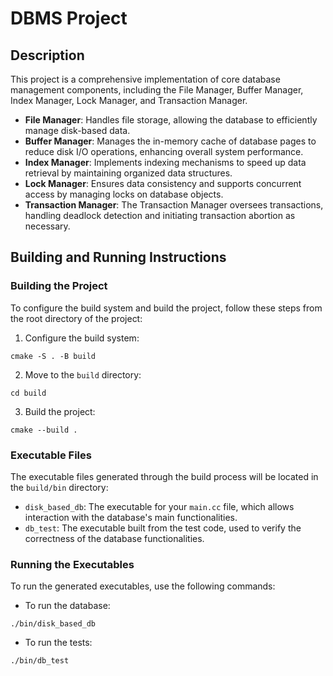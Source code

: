 # DBMS Project

## Description
This project is a comprehensive implementation of core database management components, including the File Manager, Buffer Manager, Index Manager, Lock Manager, and Transaction Manager.

- **File Manager**: Handles file storage, allowing the database to efficiently manage disk-based data.
- **Buffer Manager**: Manages the in-memory cache of database pages to reduce disk I/O operations, enhancing overall system performance.
- **Index Manager**: Implements indexing mechanisms to speed up data retrieval by maintaining organized data structures.
- **Lock Manager**: Ensures data consistency and supports concurrent access by managing locks on database objects.
- **Transaction Manager**: The Transaction Manager oversees transactions, handling deadlock detection and initiating transaction abortion as necessary.


## Building and Running Instructions

### Building the Project
To configure the build system and build the project, follow these steps from the root directory of the project:

1. Configure the build system:
```
cmake -S . -B build
```
2. Move to the `build` directory:
```
cd build
```
3. Build the project:
```
cmake --build .
```


### Executable Files
The executable files generated through the build process will be located in the `build/bin` directory:

- `disk_based_db`: The executable for your `main.cc` file, which allows interaction with the database's main functionalities.
- `db_test`: The executable built from the test code, used to verify the correctness of the database functionalities.

### Running the Executables
To run the generated executables, use the following commands:

- To run the database:
```
./bin/disk_based_db
```
- To run the tests:
```
./bin/db_test
```
